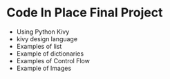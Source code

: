 # Code In Place Final Project

* Using Python Kivy 
* kivy design language
* Examples of list
* Example of dictionaries
* Examples of Control Flow
* Example of Images

